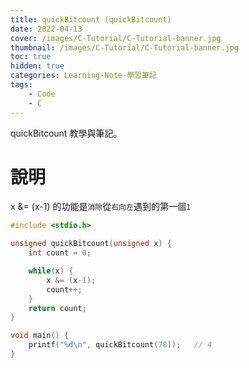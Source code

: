 ```yaml
---
title: quickBitcount (quickBitcount)
date: 2022-04-13
cover: /images/C-Tutorial/C-Tutorial-banner.jpg
thumbnail: /images/C-Tutorial/C-Tutorial-banner.jpg
toc: true
hidden: true
categories: Learning-Note-學習筆記
tags:
    - Code
    - C
---
```


quickBitcount 教學與筆記。

<!-- more -->

# 說明
x &= (x-1) 的功能是`消除`從`右向左`遇到的第一個`1`

```cpp
#include <stdio.h>

unsigned quickBitcount(unsigned x) {
    int count = 0;

    while(x) {
        x &= (x-1);
        count++;
    }
    return count;
}

void main() {
    printf("%d\n", quickBitcount(78));   // 4
}
```